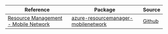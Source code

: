 | Reference | Package | Source |
|---|---|---|
|[Resource Management - Mobile Network](resourcemanager-mobilenetwork-readme.md)|[azure-resourcemanager-mobilenetwork](https://repo1.maven.org/maven2/com/azure/resourcemanager/azure-resourcemanager-mobilenetwork)|[Github](https://github.com/Azure/azure-sdk-for-java/blob/main/sdk/mobilenetwork/azure-resourcemanager-mobilenetwork)|
